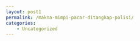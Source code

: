 ```yaml
---
layout: post1
permalink: /makna-mimpi-pacar-ditangkap-polisi/
categories:
    - Uncategorized
---
```


